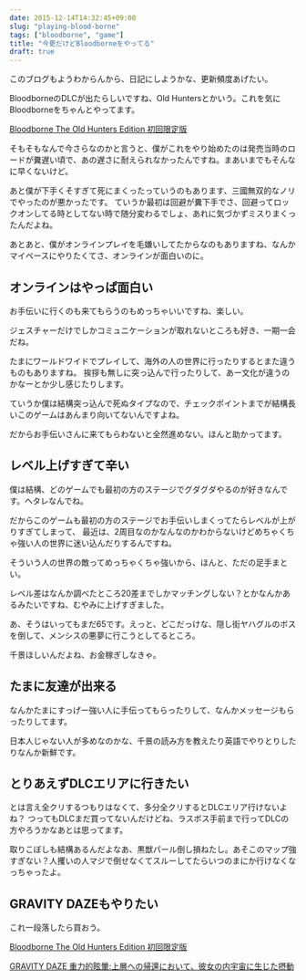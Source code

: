 ```yaml
---
date: 2015-12-14T14:32:45+09:00
slug: "playing-blood-borne"
tags: ["bloodborne", "game"]
title: "今更だけどBloodborneをやってる"
draft: true
---
```


このブログもようわからんから、日記にしようかな、更新頻度あげたい。

BloodborneのDLCが出たらしいですね、Old Huntersとかいう。これを気にBloodborneをちゃんとやってます。

<a rel="nofollow" href="http://www.amazon.co.jp/gp/product/B015DSR5HE/ref=as_li_qf_sp_asin_tl?ie=UTF8&camp=247&creative=1211&creativeASIN=B015DSR5HE&linkCode=as2&tag=unresolved-22">Bloodborne The Old Hunters Edition 初回限定版</a><img src="http://ir-jp.amazon-adsystem.com/e/ir?t=unresolved-22&l=as2&o=9&a=B015DSR5HE" width="1" height="1" border="0" alt="" style="border:none !important; margin:0px !important;display: none;" />

そもそもなんで今さらなのかと言うと、僕がこれをやり始めたのは発売当時のロードが糞遅い頃で、あの遅さに耐えられなかったんですね。まあいまでもそんなに早くないけど。

あと僕が下手くそすぎて死にまくったっていうのもあります、三國無双的なノリでやったのが悪かったです。
ていうか最初は回避が糞下手でさ、回避ってロックオンしてる時としてない時で随分変わるでしょ、あれに気づかずミスりまくったんだよね。

あとあと、僕がオンラインプレイを毛嫌いしてたからなのもありますね、なんかマイペースにやりたくてさ、オンラインが面白いのに。

## オンラインはやっぱ面白い

お手伝いに行くのも来てもらうのもめっちゃいいですね、楽しい。

ジェスチャーだけでしかコミュニケーションが取れないところも好き、一期一会だね。

たまにワールドワイドでプレイして、海外の人の世界に行ったりするとまた違うものもありますね。
挨拶も無しに突っ込んで行ったりして、あー文化が違うのかなーとか少し感じたりします。

ていうか僕は結構突っ込んで死ぬタイプなので、チェックポイントまでが結構長いこのゲームはあんまり向いてないんですよね。

だからお手伝いさんに来てもらわないと全然進めない。ほんと助かってます。

## レベル上げすぎて辛い

僕は結構、どのゲームでも最初の方のステージでグダグダやるのが好きなんです。ヘタレなんでね。

だからこのゲームも最初の方のステージでお手伝いしまくってたらレベルが上がりすぎてしまって、
最近は、2周目なのかなんなのかわからないけどめちゃくちゃ強い人の世界に迷い込んだりするんですね。

そういう人の世界の敵ってめっちゃくちゃ強いから、ほんと、ただの足手まとい。

レベル差はなんか調べたところ20差までしかマッチングしない？とかなんかあるみたいですね、むやみに上げすぎました。

あ、そうはいってもまだ65です。えっと、どこだっけな、隠し街ヤハグルのボスを倒して、メンシスの悪夢に行こうとしてるところ。

千景ほしいんだよね、お金稼ぎしなきゃ。

## たまに友達が出来る

なんかたまにすっげー強い人に手伝ってもらったりして、なんかメッセージもらったりしてます。

日本人じゃない人が多めなのかな、千景の読み方を教えたり英語でやりとりしたりなんか新鮮です。

## とりあえずDLCエリアに行きたい

とは言え全クリするつもりはなくて、多分全クリするとDLCエリア行けないよね？
つってもDLCまだ買ってないんだけどね、ラスボス手前まで行ってDLCの方やろうかなあとは思ってます。

取りこぼしも結構あるんだよなあ、黒獣パール倒し損ねたし。あそこのマップ強すぎない？人攫いの人マジで倒せなくてスルーしてたらいつのまにか行けなくなっちゃったよ。

## GRAVITY DAZEもやりたい

これ一段落したら買おう。

<a rel="nofollow" href="http://www.amazon.co.jp/gp/product/B015DSR5HE/ref=as_li_qf_sp_asin_tl?ie=UTF8&camp=247&creative=1211&creativeASIN=B015DSR5HE&linkCode=as2&tag=unresolved-22">Bloodborne The Old Hunters Edition 初回限定版</a><img src="http://ir-jp.amazon-adsystem.com/e/ir?t=unresolved-22&l=as2&o=9&a=B015DSR5HE" width="1" height="1" border="0" alt="" style="border:none !important; margin:0px !important;display: none;" />

<a rel="nofollow" href="http://www.amazon.co.jp/gp/product/B015DSR5SS/ref=as_li_qf_sp_asin_tl?ie=UTF8&camp=247&creative=1211&creativeASIN=B015DSR5SS&linkCode=as2&tag=unresolved-22">GRAVITY DAZE 重力的眩暈:上層への帰還において、彼女の内宇宙に生じた摂動</a><img src="http://ir-jp.amazon-adsystem.com/e/ir?t=unresolved-22&l=as2&o=9&a=B015DSR5SS" width="1" height="1" border="0" alt="" style="border:none !important; margin:0px !important;display: none;" />
